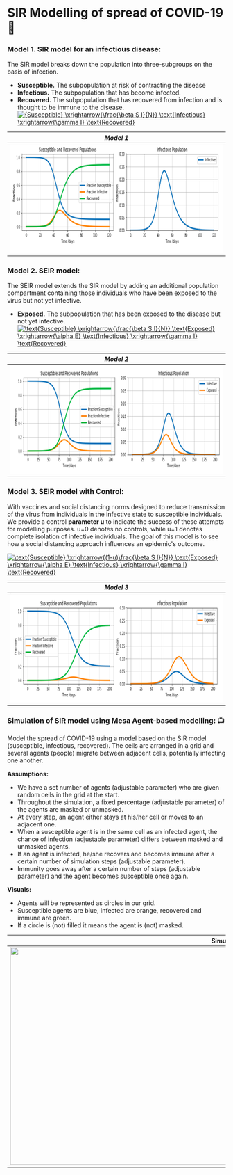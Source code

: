 # SIR Modelling of spread of COVID-19 🦠

### Model 1. SIR model for an infectious disease:
The SIR model breaks down the population into three-subgroups on the basis of infection.

* **Susceptible.** The subpopulation at risk of contracting the disease
* **Infectious.** The subpopulation that has become infected.
* **Recovered.** The subpopulation that has recovered from infection and is thought to be immune to the disease.
<a href="https://www.codecogs.com/eqnedit.php?latex={Susceptible}&space;\xrightarrow{\frac{\beta&space;S&space;I}{N}}&space;\text{Infectious}&space;\xrightarrow{\gamma&space;I}&space;\text{Recovered}" target="_blank"><img src="https://latex.codecogs.com/gif.latex?{Susceptible}&space;\xrightarrow{\frac{\beta&space;S&space;I}{N}}&space;\text{Infectious}&space;\xrightarrow{\gamma&space;I}&space;\text{Recovered}" title="{Susceptible} \xrightarrow{\frac{\beta S I}{N}} \text{Infectious} \xrightarrow{\gamma I} \text{Recovered}" /></a>

| *Model 1* |
|:--:| 
| <img width="1000" height="250" src="https://github.com/Jeevesh28/SIR-Modelling-Covid-19/blob/main/Graphs/Model1.png">| 


### Model 2. SEIR model:
The SEIR model extends the SIR model by adding an additional population compartment containing those individuals who have been exposed to the virus but not yet infective.
* **Exposed.** The subpopulation that has been exposed to the disease but not yet infective.
<a href="https://www.codecogs.com/eqnedit.php?latex=\text{Susceptible}&space;\xrightarrow{\frac{\beta&space;S&space;I}{N}}&space;\text{Exposed}&space;\xrightarrow{\alpha&space;E}&space;\text{Infectious}&space;\xrightarrow{\gamma&space;I}&space;\text{Recovered}" target="_blank"><img src="https://latex.codecogs.com/gif.latex?\text{Susceptible}&space;\xrightarrow{\frac{\beta&space;S&space;I}{N}}&space;\text{Exposed}&space;\xrightarrow{\alpha&space;E}&space;\text{Infectious}&space;\xrightarrow{\gamma&space;I}&space;\text{Recovered}" title="\text{Susceptible} \xrightarrow{\frac{\beta S I}{N}} \text{Exposed} \xrightarrow{\alpha E} \text{Infectious} \xrightarrow{\gamma I} \text{Recovered}" /></a>

| *Model 2* |
|:--:| 
| <img width="1000" height="250" src="https://github.com/Jeevesh28/SIR-Modelling-Covid-19/blob/main/Graphs/Model2.png">| 

### Model 3. SEIR model with Control:
With vaccines and social distancing norms designed to reduce transmission of the virus from individuals in the infective state to susceptible individuals.
We provide a control **parameter u** to indicate the success of these attempts for modelling purposes. u=0 denotes no controls, while u=1 denotes complete isolation of infective individuals. The goal of this model is to see how a social distancing approach influences an epidemic's outcome.

<a href="https://www.codecogs.com/eqnedit.php?latex=\text{Susceptible}&space;\xrightarrow{(1-u)\frac{\beta&space;S&space;I}{N}}&space;\text{Exposed}&space;\xrightarrow{\alpha&space;E}&space;\text{Infectious}&space;\xrightarrow{\gamma&space;I}&space;\text{Recovered}" target="_blank"><img src="https://latex.codecogs.com/gif.latex?\text{Susceptible}&space;\xrightarrow{(1-u)\frac{\beta&space;S&space;I}{N}}&space;\text{Exposed}&space;\xrightarrow{\alpha&space;E}&space;\text{Infectious}&space;\xrightarrow{\gamma&space;I}&space;\text{Recovered}" title="\text{Susceptible} \xrightarrow{(1-u)\frac{\beta S I}{N}} \text{Exposed} \xrightarrow{\alpha E} \text{Infectious} \xrightarrow{\gamma I} \text{Recovered}" /></a>

| *Model 3* |
|:--:| 
| <img width="1000" height="250" src="https://github.com/Jeevesh28/SIR-Modelling-Covid-19/blob/main/Graphs/Model3.png">| 

### Simulation of SIR model using Mesa Agent-based modelling: 📺
Model the spread of COVID-19 using a model based on the SIR model (susceptible, infectious, recovered). The cells are arranged in a grid and several agents (people) migrate between adjacent cells, potentially infecting one another.

**Assumptions:**
* We have a set number of agents (adjustable parameter) who are given random cells in the grid at the start.
* Throughout the simulation, a fixed percentage (adjustable parameter) of the agents are masked or unmasked.
* At every step, an agent either stays at his/her cell or moves to an adjacent one.
* When a susceptible agent is in the same cell as an infected agent, the chance of infection (adjustable parameter) differs between masked and unmasked agents.
* If an agent is infected, he/she recovers and becomes immune after a certain number of simulation steps (adjustable parameter).
* Immunity goes away after a certain number of steps (adjustable parameter) and the agent becomes susceptible once again.

**Visuals:**
* Agents will be represented as circles in our grid.
* Susceptible agents are blue, infected are orange, recovered and immune are green.
* If a circle is (not) filled it means the agent is (not) masked.

| Simulation | Line Chart |
| ---------- | ---------- |
| <img width="1000" height="500" src="https://github.com/Jeevesh28/SIR-Modelling-Covid-19/blob/main/GIFs/Simulation.gif"> | The following line chart dynamically shows us the number of susceptible, infected, and recovered agents throughout the simulation: <br/> <br/> <img width="450" height="200" src="https://github.com/Jeevesh28/SIR-Modelling-Covid-19/blob/main/GIFs/Graph.gif"> |
